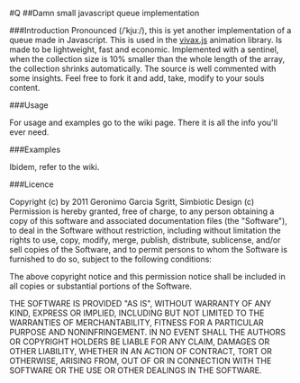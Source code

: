 #Q
##Damn small javascript queue implementation

###Introduction
Pronounced (/ˈkjuː/), this is yet another implementation of a queue made in Javascript. This is used in the [vivax.js](https://github.com/DarkThrone/vivax) animation library. Is made to be lightweight, fast and economic.
Implemented with a sentinel, when the collection size is 10% smaller than the whole length of the array, the collection shrinks automatically.
The source is well commented with some insights. Feel free to fork it and add, take, modify to your souls content.

###Usage

For usage and examples go to the wiki page. There it is all the info you'll ever need.

###Examples

Ibidem, refer to the wiki.

###Licence

Copyright (c) by 2011 Geronimo Garcia Sgritt, Simbiotic Design (c)
Permission is hereby granted, free of charge, to any person obtaining a copy of this software and associated documentation files (the "Software"), to deal in the Software without restriction, including without limitation the rights to use, copy, modify, merge, publish, distribute, sublicense, and/or sell copies of the Software, and to permit persons to whom the Software is furnished to do so, subject to the following conditions:

The above copyright notice and this permission notice shall be included in all copies or substantial portions of the Software.

THE SOFTWARE IS PROVIDED "AS IS", WITHOUT WARRANTY OF ANY KIND, EXPRESS OR IMPLIED, INCLUDING BUT NOT LIMITED TO THE WARRANTIES OF MERCHANTABILITY, FITNESS FOR A PARTICULAR PURPOSE AND NONINFRINGEMENT. IN NO EVENT SHALL THE AUTHORS OR COPYRIGHT HOLDERS BE LIABLE FOR ANY CLAIM, DAMAGES OR OTHER LIABILITY, WHETHER IN AN ACTION OF CONTRACT, TORT OR OTHERWISE, ARISING FROM, OUT OF OR IN CONNECTION WITH THE SOFTWARE OR THE USE OR OTHER DEALINGS IN THE SOFTWARE.